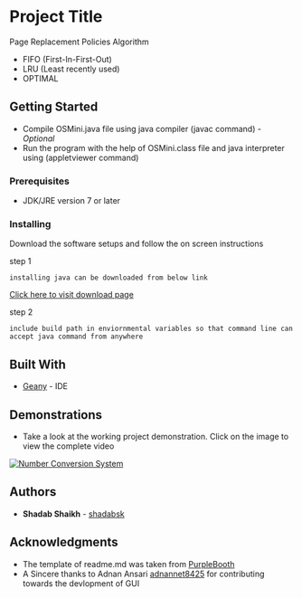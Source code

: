 # Project Title

Page Replacement Policies Algorithm
* FIFO 	(First-In-First-Out)
* LRU 	(Least recently used)
* OPTIMAL

## Getting Started

* Compile OSMini.java file using java compiler (javac command)  - *Optional*
* Run the program with the help of OSMini.class file and java interpreter using (appletviewer command)

### Prerequisites

* JDK/JRE version 7 or later


### Installing

Download the software setups and follow the on screen instructions

step 1

```
installing java can be downloaded from below link
```
[Click here to visit download page](https://www.java.com/en/download/)

step 2

```
include build path in enviornmental variables so that command line can accept java command from anywhere
```

## Built With

* [Geany](https://www.geany.org/) - IDE


## Demonstrations

* Take a look at the working project demonstration. Click on the image to view the complete video


[![Number Conversion System](https://i.ytimg.com/vi/YnYajxHrVzE/maxresdefault.jpg)](https://youtu.be/YnYajxHrVzE)


## Authors

* **Shadab Shaikh** - [shadabsk](https://github.com/shadabsk)


## Acknowledgments

* The template of readme.md was taken from [PurpleBooth](https://github.com/PurpleBooth)
* A Sincere thanks to Adnan Ansari [adnannet8425](https://github.com/adnannet8425) for contributing towards the devlopment of GUI


